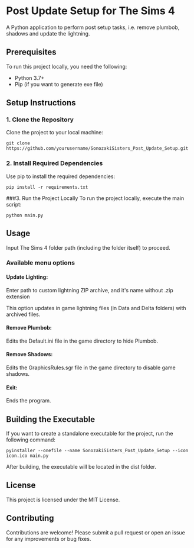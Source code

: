 # Post Update Setup for The Sims 4

A Python application to perform post setup tasks, i.e. remove plumbob, shadows and update the  lightning.

## Prerequisites

To run this project locally, you need the following:

- Python 3.7+
- Pip (if you want to generate exe file)


## Setup Instructions

### 1. Clone the Repository
Clone the project to your local machine:

    git clone https://github.com/yourusername/SonozakiSisters_Post_Update_Setup.git

### 2. Install Required Dependencies
Use pip to install the required dependencies:

    pip install -r requirements.txt

###3. Run the Project Locally
To run the project locally, execute the main script:

    python main.py

## Usage

Input The Sims 4 folder path (including the folder itself) to proceed.

### Available menu options

#### Update Lighting:

Enter path to custom lightning ZIP archive, and it's name without .zip extension

This option updates in game lightning files (in Data and Delta folders) with archived files. 

#### Remove Plumbob:

Edits the Default.ini file in the game directory to hide Plumbob.

#### Remove Shadows:

Edits the GraphicsRules.sgr file in the game directory to disable game shadows.

#### Exit:
Ends the program.

## Building the Executable

If you want to create a standalone executable for the project, run the following command:

    pyinstaller --onefile --name SonozakiSisters_Post_Update_Setup --icon icon.ico main.py

After building, the executable will be located in the dist folder.

## License
This project is licensed under the MIT License.

## Contributing
Contributions are welcome! Please submit a pull request or open an issue for any improvements or bug fixes.